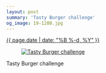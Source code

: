 ```yaml
---
layout: post
summary: 'Tasty Burger challenge'
og_image: 19-1280.jpg
---
```


<div class="post">
 <time>
  <a href="/19">
   {{ page.date | date: "%B %-d, %Y" }}
  </a>
 </time>
 <a href="/19">
  <figure data-taken="8/24/2013">
   <img alt="Tasty Burger challenge" sizes="(min-width: 700px) 50vw, calc(100vw - 2rem)" src="{{ site.assets_url }}/19-640.jpg" srcset="{{ site.assets_url }}/19-1280.jpg 1280w, {{ site.assets_url }}/19-960.jpg 960w, {{ site.assets_url }}/19-640.jpg 640w, {{ site.assets_url }}/19-320.jpg 320w"/>
  </figure>
 </a>
 <span>
  Tasty Burger challenge
 </span>
</div>
